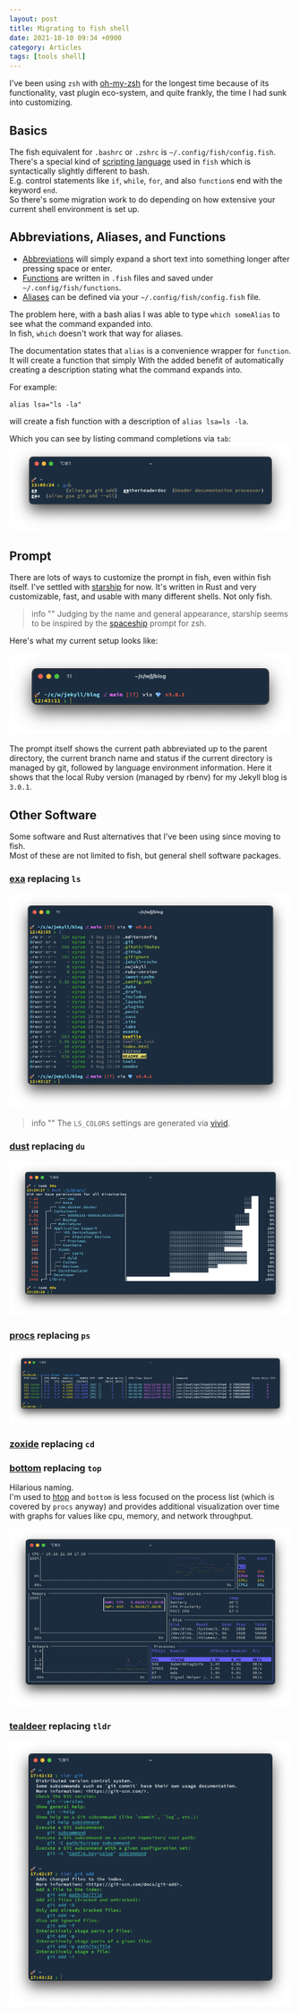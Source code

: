```yaml
---
layout: post
title: Migrating to fish shell
date: 2021-10-10 09:34 +0900
category: Articles
tags: [tools shell]
---
```


I've been using `zsh` with [oh-my-zsh](https://ohmyz.sh) for the longest time because of its functionality, 
vast plugin eco-system, and quite frankly, the time I had sunk into customizing.  

## Basics

The fish equivalent for `.bashrc` or `.zshrc` is `~/.config/fish/config.fish`.  
There's a special kind of [scripting language](https://fishshell.com/docs/current/language.html) used 
in `fish` which is syntactically slightly different to bash.  
E.g. control statements like `if`, `while`, `for`, and also `function`s end with the keyword `end`.  
So there's some migration work to do depending on how extensive your current shell environment is set up.

## Abbreviations, Aliases, and Functions

- [Abbreviations](https://fishshell.com/docs/2.7/commands.html#abbr) will simply expand a short text into something longer after pressing space or enter.  
- [Functions](https://fishshell.com/docs/current/cmds/function.html) are written in `.fish` files and saved under `~/.config/fish/functions`.
- [Aliases](https://fishshell.com/docs/current/cmds/alias.html) can be defined via your `~/.config/fish/config.fish` file.

The problem here, with a bash alias I was able to type `which someAlias` to see what the command expanded into.  
In fish, `which` doesn't work that way for aliases.  

The documentation states that `alias` is a convenience wrapper for `function`. 
It will create a function that simply With the added benefit of automatically creating a description stating what the command expands into.

For example: 

```
alias lsa="ls -la"
```

will create a fish function with a description of `alias lsa=ls -la`. 

Which you can see by listing command completions via `tab`:
![image](/../assets/img/fish_alias_description.png)


## Prompt

There are lots of ways to customize the prompt in fish, even within fish itself.
I've settled with [starship](https://github.com/starship/starship) for now. It's written in Rust and very customizable, fast, and usable with many different shells. Not only fish.

> info ""
> Judging by the name and general appearance, starship seems to be inspired by the [spaceship](https://github.com/spaceship-prompt/spaceship-prompt) prompt for zsh.

Here's what my current setup looks like:

![image](/../assets/img/fish_starship.png)

The prompt itself shows the current path abbreviated up to the parent directory, the current branch name and status if the current directory is managed by git, followed by language environment information. Here it shows that the local Ruby version (managed by rbenv) for my Jekyll blog is `3.0.1`. 


## Other Software

Some software and Rust alternatives that I've been using since moving to fish.  
Most of these are not limited to fish, but general shell software packages.

### [exa]() replacing `ls`

![exa](/../assets/img/fish_exa.png)

> info ""
> The `LS_COLORS` settings are generated via [vivid](https://github.com/sharkdp/vivid).

### [dust](https://github.com/bootandy/dust) replacing `du`
![dust](/../assets/img/shell_dust.png)

### [procs](https://github.com/dalance/procs) replacing `ps`
![procs](/../assets/img/shell_procs.png)

### [zoxide](https://github.com/ajeetdsouza/zoxide) replacing `cd`

### [bottom](https://github.com/ClementTsang/bottom) replacing `top`

Hilarious naming.  
I'm used to [htop](https://htop.dev/) and `bottom` is less focused on the process list 
(which is covered by `procs` anyway) and provides additional visualization over time with graphs
for values like cpu, memory, and network throughput.

![bottom](/../assets/img/shell_bottom.png)

### [tealdeer](https://dbrgn.github.io/tealdeer/) replacing `tldr`

![tldr](/../assets/img/shell_tldr.png)
